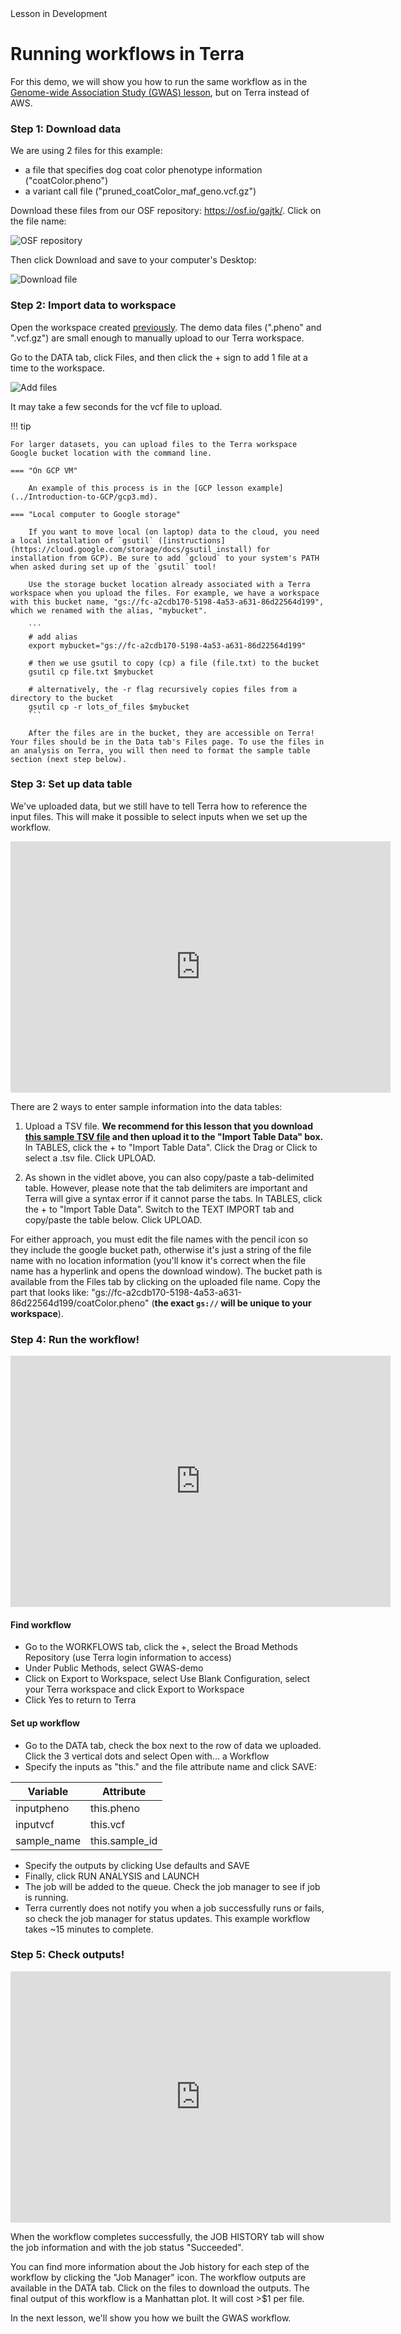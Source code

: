 <div class="banner"><span class="banner-text">Lesson in Development</span></div>


# Running workflows in Terra


For this demo, we will show you how to run the same workflow as in the [Genome-wide Association Study (GWAS) lesson](../../Bioinformatic-Analyses/GWAS-in-the-cloud/index.md), but on Terra instead of AWS.

### Step 1: Download data

We are using 2 files for this example:

- a file that specifies dog coat color phenotype information ("coatColor.pheno")
- a variant call file ("pruned_coatColor_maf_geno.vcf.gz")

Download these files from our OSF repository: <https://osf.io/gajtk/>. Click on the file name:

![](./terra-imgs/osf-files.png "OSF repository")

Then click <span class="highlight_txt">Download</span> and save to your computer's Desktop:

![](./terra-imgs/osf-download.png "Download file")


### Step 2: Import data to workspace

Open the workspace created [previously](./2terra.md). The demo data files (".pheno" and ".vcf.gz") are small enough to manually upload to our Terra workspace.

Go to the <span class="highlight_txt">DATA</span> tab, click <span class="highlight_txt">Files</span>, and then click the <span class="highlight_txt">+</span> sign to add 1 file at a time to the workspace.

![](./terra-imgs/terra-add-files.png "Add files")

It may take a few seconds for the vcf file to upload.

!!! tip

    For larger datasets, you can upload files to the Terra workspace Google bucket location with the command line.

    === "On GCP VM"

        An example of this process is in the [GCP lesson example](../Introduction-to-GCP/gcp3.md).

    === "Local computer to Google storage"

        If you want to move local (on laptop) data to the cloud, you need a local installation of `gsutil` ([instructions](https://cloud.google.com/storage/docs/gsutil_install) for installation from GCP). Be sure to add `gcloud` to your system's PATH when asked during set up of the `gsutil` tool!

        Use the storage bucket location already associated with a Terra workspace when you upload the files. For example, we have a workspace with this bucket name, "gs://fc-a2cdb170-5198-4a53-a631-86d22564d199", which we renamed with the alias, "mybucket".

        ```
        # add alias
        export mybucket="gs://fc-a2cdb170-5198-4a53-a631-86d22564d199"

        # then we use gsutil to copy (cp) a file (file.txt) to the bucket
        gsutil cp file.txt $mybucket

        # alternatively, the -r flag recursively copies files from a directory to the bucket
        gsutil cp -r lots_of_files $mybucket
        ```

        After the files are in the bucket, they are accessible on Terra! Your files should be in the Data tab's Files page. To use the files in an analysis on Terra, you will then need to format the sample table section (next step below).

### Step 3: Set up data table

We've uploaded data, but we still have to tell Terra how to reference the input files. This will make it possible to select inputs when we set up the workflow.

<iframe id="kaltura_player" src="https://cdnapisec.kaltura.com/p/1770401/sp/177040100/embedIframeJs/uiconf_id/29032722/partner_id/1770401?iframeembed=true&playerId=kaltura_player&entry_id=1_hr10q0lo&flashvars[localizationCode]=en&amp;flashvars[leadWithHTML5]=true&amp;flashvars[sideBarContainer.plugin]=true&amp;flashvars[sideBarContainer.position]=left&amp;flashvars[sideBarContainer.clickToClose]=true&amp;flashvars[chapters.plugin]=true&amp;flashvars[chapters.layout]=vertical&amp;flashvars[chapters.thumbnailRotator]=false&amp;flashvars[streamSelector.plugin]=true&amp;flashvars[EmbedPlayer.SpinnerTarget]=videoHolder&amp;flashvars[dualScreen.plugin]=true&amp;flashvars[Kaltura.addCrossoriginToIframe]=true&amp;&wid=1_k8l7mh9q" width="608" height="402" allowfullscreen webkitallowfullscreen mozAllowFullScreen allow="autoplay *; fullscreen *; encrypted-media *" sandbox="allow-forms allow-same-origin allow-scripts allow-top-navigation allow-pointer-lock allow-popups allow-modals allow-orientation-lock allow-popups-to-escape-sandbox allow-presentation allow-top-navigation-by-user-activation" frameborder="0" title="Kaltura Player"></iframe>

There are 2 ways to enter sample information into the data tables:

1. Upload a TSV file. **We recommend for this lesson that you download [this sample TSV file](./terra_sample_tsv.tsv) and then upload it to the "Import Table Data" box.** In <span class="highlight_txt">TABLES</span>, click the <span class="highlight_txt">+</span> to "Import Table Data". Click the <span class="highlight_txt">Drag or Click to select a .tsv file</span>. Click <span class="highlight_txt">UPLOAD</span>.

2. As shown in the vidlet above, you can also copy/paste a tab-delimited table. However, please note that the tab delimiters are important and Terra will give a syntax error if it cannot parse the tabs. In <span class="highlight_txt">TABLES</span>, click the <span class="highlight_txt">+</span> to "Import Table Data". Switch to the <span class="highlight_txt">TEXT IMPORT</span> tab and copy/paste the table below. Click <span class="highlight_txt">UPLOAD</span>.

For either approach, you must edit the file names with the pencil icon so they include the google bucket path, otherwise it's just a string of the file name with no location information (you'll know it's correct when the file name has a hyperlink and opens the download window). The bucket path is available from the <span class="highlight_txt">Files</span> tab by clicking on the uploaded file name. Copy the part that looks like: "gs://fc-a2cdb170-5198-4a53-a631-86d22564d199/coatColor.pheno" (**the exact `gs://` will be unique to your workspace**).

### Step 4: Run the workflow!

<iframe id="kaltura_player" src="https://cdnapisec.kaltura.com/p/1770401/sp/177040100/embedIframeJs/uiconf_id/29032722/partner_id/1770401?iframeembed=true&playerId=kaltura_player&entry_id=1_quwi5729&flashvars[localizationCode]=en&amp;flashvars[leadWithHTML5]=true&amp;flashvars[sideBarContainer.plugin]=true&amp;flashvars[sideBarContainer.position]=left&amp;flashvars[sideBarContainer.clickToClose]=true&amp;flashvars[chapters.plugin]=true&amp;flashvars[chapters.layout]=vertical&amp;flashvars[chapters.thumbnailRotator]=false&amp;flashvars[streamSelector.plugin]=true&amp;flashvars[EmbedPlayer.SpinnerTarget]=videoHolder&amp;flashvars[dualScreen.plugin]=true&amp;flashvars[Kaltura.addCrossoriginToIframe]=true&amp;&wid=1_gumloey7" width="608" height="402" allowfullscreen webkitallowfullscreen mozAllowFullScreen allow="autoplay *; fullscreen *; encrypted-media *" sandbox="allow-forms allow-same-origin allow-scripts allow-top-navigation allow-pointer-lock allow-popups allow-modals allow-orientation-lock allow-popups-to-escape-sandbox allow-presentation allow-top-navigation-by-user-activation" frameborder="0" title="Kaltura Player"></iframe>

#### Find workflow
- Go to the <span class="highlight_txt">WORKFLOWS</span> tab, click the <span class="highlight_txt">+</span>, select the <span class="highlight_txt">Broad Methods Repository</span> (use Terra login information to access)
- Under <span class="highlight_txt">Public Methods</span>, select <span class="highlight_txt">GWAS-demo</span>
- Click on <span class="highlight_txt">Export to Workspace</span>, select <span class="highlight_txt">Use Blank Configuration</span>, select your Terra workspace and click <span class="highlight_txt">Export to Workspace</span>
- Click <span class="highlight_txt">Yes</span> to return to Terra

#### Set up workflow
- Go to the <span class="highlight_txt">DATA</span> tab, check the box next to the row of data we uploaded. Click the 3 vertical dots and select <span class="highlight_txt">Open with...</span> a <span class="highlight_txt">Workflow</span>
- Specify the inputs as "this." and the file attribute name and click <span class="highlight_txt">SAVE</span>:

Variable | Attribute
--- | ---
inputpheno | this.pheno
inputvcf | this.vcf
sample_name | this.sample_id

- Specify the outputs by clicking <span class="highlight_txt">Use defaults</span> and <span class="highlight_txt">SAVE</span>
- Finally, click <span class="highlight_txt">RUN ANALYSIS</span> and <span class="highlight_txt">LAUNCH</span>
- The job will be added to the queue. Check the job manager to see if job is running.
- Terra currently does not notify you when a job successfully runs or fails, so check the job manager for status updates. This example workflow takes ~15 minutes to complete.

### Step 5: Check outputs!

<iframe id="kaltura_player" src="https://cdnapisec.kaltura.com/p/1770401/sp/177040100/embedIframeJs/uiconf_id/29032722/partner_id/1770401?iframeembed=true&playerId=kaltura_player&entry_id=1_4aiosz9j&flashvars[localizationCode]=en&amp;flashvars[leadWithHTML5]=true&amp;flashvars[sideBarContainer.plugin]=true&amp;flashvars[sideBarContainer.position]=left&amp;flashvars[sideBarContainer.clickToClose]=true&amp;flashvars[chapters.plugin]=true&amp;flashvars[chapters.layout]=vertical&amp;flashvars[chapters.thumbnailRotator]=false&amp;flashvars[streamSelector.plugin]=true&amp;flashvars[EmbedPlayer.SpinnerTarget]=videoHolder&amp;flashvars[dualScreen.plugin]=true&amp;flashvars[Kaltura.addCrossoriginToIframe]=true&amp;&wid=1_4z5fljx2" width="608" height="402" allowfullscreen webkitallowfullscreen mozAllowFullScreen allow="autoplay *; fullscreen *; encrypted-media *" sandbox="allow-forms allow-same-origin allow-scripts allow-top-navigation allow-pointer-lock allow-popups allow-modals allow-orientation-lock allow-popups-to-escape-sandbox allow-presentation allow-top-navigation-by-user-activation" frameborder="0" title="Kaltura Player"></iframe>

When the workflow completes successfully, the <span class="highlight_txt">JOB HISTORY</span> tab will show the job information and with the job status "Succeeded".

You can find more information about the Job history for each step of the workflow by clicking the "Job Manager" icon. The workflow outputs are available in the <span class="highlight_txt">DATA</span> tab. Click on the files to download the outputs. The final output of this workflow is a Manhattan plot. It will cost >$1 per file.

In the next lesson, we'll show you how we built the GWAS workflow.
